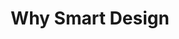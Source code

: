 ---
title: Why Smart Design
reasons: 
   - Both Fortune 500 and small companies are amongst our clients (ask for references)
   - We accept both the Fixed Price and Time & Materials contracts
   - We are a boutique software development company, and we treat each customer as a partner
   - Helsinki is just 3.5 hours by train and most of European cities are within 2-3 hours by plane from us
   - We can provide both off-site and on-site support to ramp up your project
   - US time zones are not a problem - we used to work with US clients as well
   - Our engineers and managers were previously employed by huge corporations and small startups, so we have extensive experience in working with both
   - Most of us are fluent English speakers
   - Our primary talent pool is St. Petersburg State University (world champion in 2014 and 2016 ACM International Collegiate Programming Contest)
   - We’re in business from 2009
---